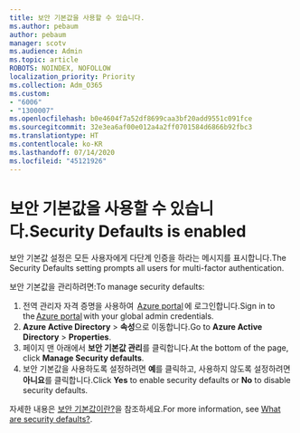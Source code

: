 ```yaml
---
title: 보안 기본값을 사용할 수 있습니다.
ms.author: pebaum
author: pebaum
manager: scotv
ms.audience: Admin
ms.topic: article
ROBOTS: NOINDEX, NOFOLLOW
localization_priority: Priority
ms.collection: Adm_O365
ms.custom:
- "6006"
- "1300007"
ms.openlocfilehash: b0e4604f7a52df8699caa3bf20add9551c091fce
ms.sourcegitcommit: 32e3ea6af00e012a4a2ff0701584d6866b92fbc3
ms.translationtype: HT
ms.contentlocale: ko-KR
ms.lasthandoff: 07/14/2020
ms.locfileid: "45121926"
---
```

# <a name="security-defaults-is-enabled"></a><span data-ttu-id="10500-102">보안 기본값을 사용할 수 있습니다.</span><span class="sxs-lookup"><span data-stu-id="10500-102">Security Defaults is enabled</span></span>

<span data-ttu-id="10500-103">보안 기본값 설정은 모든 사용자에게 다단계 인증을 하라는 메시지를 표시합니다.</span><span class="sxs-lookup"><span data-stu-id="10500-103">The Security Defaults setting prompts all users for multi-factor authentication.</span></span>

<span data-ttu-id="10500-104">보안 기본값을 관리하려면:</span><span class="sxs-lookup"><span data-stu-id="10500-104">To manage security defaults:</span></span>

1. <span data-ttu-id="10500-105">전역 관리자 자격 증명을 사용하여  [Azure portal](https://ms.portal.azure.com/) 에 로그인합니다.</span><span class="sxs-lookup"><span data-stu-id="10500-105">Sign in to the [Azure portal](https://ms.portal.azure.com/) with your global admin credentials.</span></span>
2. <span data-ttu-id="10500-106">**Azure Active Directory** > **속성**으로 이동합니다.</span><span class="sxs-lookup"><span data-stu-id="10500-106">Go to **Azure Active Directory** > **Properties**.</span></span>
3. <span data-ttu-id="10500-107">페이지 맨 아래에서 **보안 기본값 관리**를 클릭합니다.</span><span class="sxs-lookup"><span data-stu-id="10500-107">At the bottom of the page, click **Manage Security defaults**.</span></span>
4. <span data-ttu-id="10500-108">보안 기본값을 사용하도록 설정하려면 **예**를 클릭하고, 사용하지 않도록 설정하려면 **아니요**를 클릭합니다.</span><span class="sxs-lookup"><span data-stu-id="10500-108">Click **Yes** to enable security defaults or **No** to disable security defaults.</span></span>

<span data-ttu-id="10500-109">자세한 내용은 [보안 기본값이란?](https://docs.microsoft.com/azure/active-directory/fundamentals/concept-fundamentals-security-defaults)을 참조하세요.</span><span class="sxs-lookup"><span data-stu-id="10500-109">For more information, see [What are security defaults?](https://docs.microsoft.com/azure/active-directory/fundamentals/concept-fundamentals-security-defaults).</span></span>
